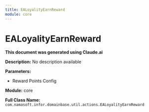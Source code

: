 ```yaml
---
title: EALoyalityEarnReward
module: core
---
```



<div class='entity-flows'>

# EALoyalityEarnReward

**This document was generated using Claude.ai**

**Description:** No description available

**Parameters:**
- Reward Points Config

**Module:** core

**Full Class Name:** `com.namasoft.infor.domainbase.util.actions.EALoyalityEarnReward`


</div>


